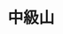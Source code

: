 ---
title: "中級山"
permalink: /tags/中級山
layout: tag

taxonomy: 中級山 # tag name
entries_layout: list # list (default), grid

author_profile: true


---